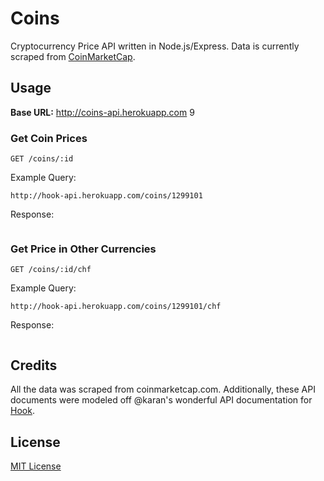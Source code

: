 # Coins

Cryptocurrency Price API written in Node.js/Express. Data is currently scraped from [CoinMarketCap](http://coinmarketcap.com/).
## Usage
**Base URL:** http://coins-api.herokuapp.com
9
### Get Coin Prices
```
GET /coins/:id
```

Example Query:
```
http://hook-api.herokuapp.com/coins/1299101
```

Response:
```

```

### Get Price in Other Currencies
```
GET /coins/:id/chf
```

Example Query:
```
http://hook-api.herokuapp.com/coins/1299101/chf
```

Response:
```

```

## Credits
All the data was scraped from coinmarketcap.com. Additionally, these API documents were modeled off @karan's wonderful API documentation for [Hook](https://github.com/karan/Hook).

## License
[MIT License](LICENSE)
